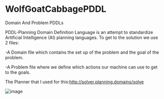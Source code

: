 # WolfGoatCabbagePDDL
Domain And Problem PDDLs


PDDL-Planning Domain Definition Language 
 is an attempt to standardize Artificial Intelligence (AI) planning languages.
 To get to the solution we use 2 files:
 
  -A Domain file which contains the set up of the problem and the goal of the problem.
 
  -A Problem file where we define which actions our machine can use to get to the goals.
 
 The Planner that I used for this:http://solver.planning.domains/solve

![image](http://3.bp.blogspot.com/_ARI6vwF4Gik/S-H0m4hkFPI/AAAAAAAAADE/CLEnFUacUZo/s1600/wolf_goat_cabbage.gif)
 
 

